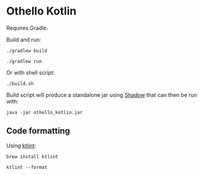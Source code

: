 # Othello Kotlin

Requires Gradle.

Build and run:

```shell
./gradlew build

./gradlew run
```

Or with shell script:

```shell
./build.sh
```

Build script will produce a standalone jar using [Shadow](https://github.com/johnrengelman/shadow)
that can then be run with:

```shell
java -jar othello_kotlin.jar
```

## Code formatting

Using [ktlint](https://github.com/pinterest/ktlint):

```shell
brew install ktlint

ktlint --format
```
